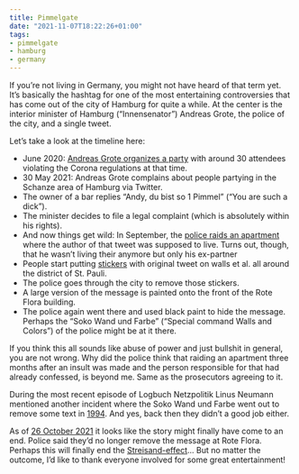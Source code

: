 ```yaml
---
title: Pimmelgate
date: "2021-11-07T18:22:26+01:00"
tags:
- pimmelgate
- hamburg
- germany
---
```


If you’re not living in Germany, you might not have heard of that term yet. It’s basically the hashtag for one of the most entertaining controversies that has come out of the city of Hamburg for quite a while. At the center is the interior minister of Hamburg (“Innensenator”) Andreas Grote, the police of the city, and a single tweet.

Let’s take a look at the timeline here: 

- June 2020: [Andreas Grote organizes a party](https://taz.de/Corona-Party-des-Hamburger-Innensenators/!5693210/) with around 30 attendees violating the Corona regulations at that time.
- 30 May 2021: Andreas Grote complains about people partying in the Schanze area of Hamburg via Twitter.
- The owner of a bar replies “Andy, du bist so 1 Pimmel” (“You are such a dick”).
- The minister decides to file a legal complaint (which is absolutely within his rights).
- And now things get wild: In September, the [police raids an apartment](https://taz.de/Hausdurchsuchung-wegen-eines-Tweets/!5799732/) where the author of that tweet was supposed to live. Turns out, though, that he wasn’t living their anymore but only his ex-partner 
- People start putting [stickers](https://www.ndr.de/nachrichten/hamburg/Pimmelgate-Jetzt-beschaeftigen-Aufkleber-die-Polizei,grote576.html) with original tweet on walls et al. all around the district of St. Pauli.
- The police goes through the city to remove those stickers.
- A large version of the message is painted onto the front of the Rote Flora building.
- The police again went there and used black paint to hide the message. Perhaps the “Soko Wand und Farbe” (“Special command Walls and Colors”) of the police might be at it there.

If you think this all sounds like abuse of power and just bullshit in general, you are not wrong. Why did the police think that raiding an apartment three months after an insult was made and the person responsible for that had already confessed, is beyond me. Same as the prosecutors agreeing to it.

During the most recent episode of Logbuch Netzpolitik Linus Neumann mentioned another incident where the Soko Wand und Farbe went out to remove some text in [1994](https://youtu.be/rO6pb6iZgEg). And yes, back then they didn’t a good job either.

As of [26 October 2021](https://taz.de/Hamburgs-Pimmelgate/!5811340/) it looks like the story might finally have come to an end. Police said they’d no longer remove the message at Rote Flora. Perhaps this will finally end the [Streisand-effect](https://en.wikipedia.org/wiki/Streisand_effect)... But no matter the outcome, I’d like to thank everyone involved for some great entertainment!

